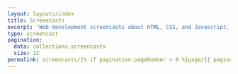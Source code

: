 ```yaml
---
layout: layouts/index
title: Screencasts
excerpt: 'Web development screencasts about HTML, CSS, and Javascript. Subscribe on [YouTube](https://www.youtube.com/channel/UC2jJoQlzvLPvnYfowAEVaOg).'
type: screencast
pagination:
  data: collections.screencasts
  size: 12
permalink: screencasts/{% if pagination.pageNumber > 0 %}page/{{ pagination.pageNumber }}{% else %}index{% endif %}.html
---
```

